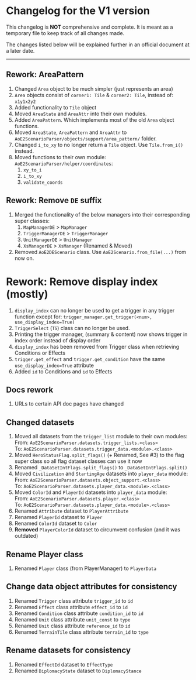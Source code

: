 # Changelog for the V1 version

This changelog is **NOT** comprehensive and complete.
It is meant as a temporary file to keep track of all changes made.

The changes listed below will be explained further in an official document at a later date.

---

## Rework: AreaPattern

1. Changed `Area` object to be much simpler (just represents an area)
2. `Area` objects consist of `corner1: Tile` & `corner2: Tile`, instead of: `x1y1x2y2`
3. Added functionality to `Tile` object
4. Moved `AreaState` and `AreaAttr` into their own modules.
5. Added `AreaPattern`. Which implements most of the old `Area` object functions.
6. Moved `AreaState`, `AreaPattern` and `AreaAttr` to `AoE2ScenarioParser/objects/support/area_pattern/` folder.
7. Changed `i_to_xy` to no longer return a `Tile` object. Use `Tile.from_i()` instead.
8. Moved functions to their own module: `AoE2ScenarioParser/helper/coordinates`:
    1. `xy_to_i`
    2. `i_to_xy`
    3. `validate_coords`

## Rework: Remove `DE` suffix

1. Merged the functionality of the below managers into their corresponding super classes:
    1. `MapManagerDE` > `MapManager`
    2. `TriggerManagerDE` > `TriggerManager`
    3. `UnitManagerDE` > `UnitManager`
    4. `XsManagerDE` > `XsManager` (Renamed & Moved)
2. Removed `AoE2DEScenario` class. Use `AoE2Scenario.from_file(...)` from now on.

# Rework: Remove display index (mostly)

1. `display_index` can no longer be used to get a trigger in any trigger function except for:
   `trigger_manager.get_trigger(<num>, use_display_index=True)`
2. `TriggerSelect` (`TS`) class can no longer be used.
3. Printing the trigger manager, (summary & content) now shows trigger in index order instead of display order
4. `display_index` has been removed from Trigger class when retrieving Conditions or Effects
5. `trigger.get_effect` and `trigger.get_condition` have the same `use_display_index=True` attribute
6. Added `id` to Conditions and `id` to Effects

## Docs rework

1. URLs to certain API doc pages have changed

## Changed datasets

1. Moved all datasets from the `trigger_list` module to their own modules:   
   From: `AoE2ScenarioParser.datasets.trigger_lists.<class>`  
   To: `AoE2ScenarioParser.datasets.trigger_data.<module>.<class>`
2. Moved `HeroStatusFlag.split_flags()` (+ Renamed, See #3) to the flag super class so all flag dataset classes can use it now
3. Renamed `_DataSetIntFlags.split_flags()` to `_DataSetIntFlags.split()`
4. Moved `Civilization` and `StartingAge` datasets into `player_data` module:  
   From: `AoE2ScenarioParser.datasets.object_support.<class>`  
   To: `AoE2ScenarioParser.datasets.player_data.<module>.<class>`
5. Moved `ColorId` and `PlayerId` datasets into `player_data` module:  
   From: `AoE2ScenarioParser.datasets.player.<class>`  
   To: `AoE2ScenarioParser.datasets.player_data.<module>.<class>`
6. Renamed `Attribute` dataset to `PlayerAttribute`
7. Renamed `PlayerId` dataset to `Player`
8. Renamed `ColorId` dataset to `Color`
9. **Removed** `PlayerColorId` dataset to circumvent confusion (and it was outdated)

## Rename Player class

1. Renamed `Player` class (from PlayerManager) to `PlayerData`

## Change data object attributes for consistency

1. Renamed `Trigger` class attribute `trigger_id` to `id`
2. Renamed `Effect` class attribute `effect_id` to `id`
3. Renamed `Condition` class attribute `condition_id` to `id`
4. Renamed `Unit` class attribute `unit_const` to `type`
5. Renamed `Unit` class attribute `reference_id` to `id`
6. Renamed `TerrainTile` class attribute `terrain_id` to `type`

## Rename datasets for consistency

1. Renamed `EffectId` dataset to `EffectType`
2. Renamed `DiplomacyState` dataset to `DiplomacyStance`

